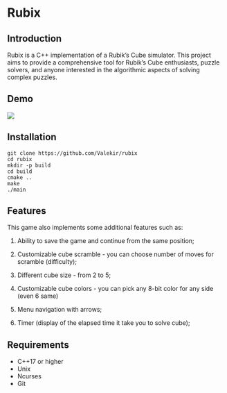 # Rubix
## Introduction
Rubix is a C++ implementation of a Rubik’s Cube simulator. This project aims to provide a comprehensive tool for Rubik’s Cube enthusiasts, puzzle solvers, and anyone interested in the algorithmic aspects of solving complex puzzles. 

## Demo
<img src='https://github.com/Valekir/rubix/other/demo.gif'/>

## Installation
````
git clone https://github.com/Valekir/rubix
cd rubix
mkdir -p build
cd build
cmake ..
make
./main
````

## Features

This game also implements some additional features such as:

1. Ability to save the game and continue from the same position;

2. Customizable cube scramble - you can choose number of moves for scramble (difficulty);

3. Different cube size - from 2 to 5;

4. Customizable cube colors - you can pick any 8-bit color for any side (even 6 same)

5. Menu navigation with arrows;

6. Timer (display of the elapsed time it take you to solve cube);


## Requirements
- C++17 or higher
- Unix
- Ncurses
- Git